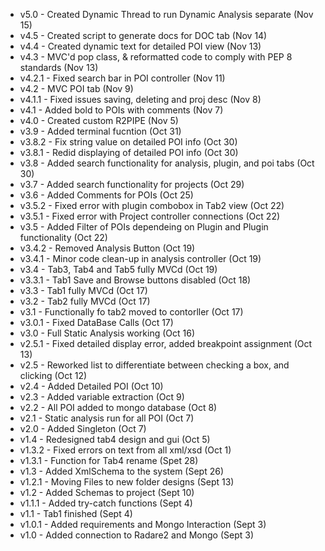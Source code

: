  - v5.0 - Created Dynamic Thread to run Dynamic Analysis separate (Nov 15)
 - v4.5 - Created script to generate docs for DOC tab (Nov 14)
 - v4.4 - Created dynamic text for detailed POI view (Nov 13)
 - v4.3 - MVC'd pop class, & reformatted code to comply with PEP 8 standards (Nov 13)
 - v4.2.1 - Fixed search bar in POI controller (Nov 11)
 - v4.2 - MVC POI tab (Nov 9)
 - v4.1.1 - Fixed issues saving, deleting and proj desc (Nov 8)
 - v4.1 - Added bold to POIs with comments (Nov 7)
 - v4.0 - Created custom R2PIPE (Nov 5)
 - v3.9 - Added terminal fucntion (Oct 31)
 - v3.8.2  - Fix string value on detailed POI info (Oct 30)
 - v3.8.1 - Redid displaying of detailed POI info (Oct 30)
 - v3.8 - Added search functionality for analysis, plugin, and poi tabs (Oct 30)
 - v3.7 - Added search functionality for projects (Oct 29)
 - v3.6 - Added Comments for POIs (Oct 25)
 - v3.5.2 - Fixed error with plugin combobox in Tab2 view (Oct 22)
 - v3.5.1 - Fixed error with Project controller connections (Oct 22)
 - v3.5 - Added Filter of POIs dependeing on Plugin and Plugin functionality (Oct 22)
 - v3.4.2 - Removed Analysis Button (Oct 19)
 - v3.4.1 - Minor code clean-up in analysis controller (Oct 19)
 - v3.4 - Tab3, Tab4 and Tab5 fully MVCd (Oct 19)
 - v3.3.1 - Tab1 Save and Browse buttons disabled (Oct 18)
 - v3.3 - Tab1 fully MVCd (Oct 17)
 - v3.2 - Tab2 fully MVCd (Oct 17)
 - v3.1 - Functionally fo tab2 moved to contorller (Oct 17)
 - v3.0.1 - Fixed DataBase Calls (Oct 17)
 - v3.0 - Full Static Analysis working (Oct 16)
 - v2.5.1 - Fixed detailed display error, added breakpoint assignment (Oct 13)
 - v2.5 - Reworked list to differentiate between checking a box, and clicking (Oct 12)
 - v2.4 - Added Detailed POI (Oct 10)
 - v2.3 - Added variable extraction (Oct 9)
 - v2.2 - All POI added to mongo database (Oct 8)
 - v2.1 - Static analysis run for all POI (Oct 7)
 - v2.0 - Added Singleton (Oct 7)
 - v1.4 - Redesigned tab4 design and gui (Oct 5)
 - v1.3.2 - Fixed errors on text from all xml/xsd (Oct 1)
 - v1.3.1 - Function for Tab4 rename (Spet 28)
 - v1.3 - Added XmlSchema to the system (Sept 26)
 - v1.2.1 - Moving Files to new folder designs (Sept 13)
 - v1.2 - Added Schemas to project (Sept 10)
 - v1.1.1 - Added try-catch functions (Sept 4)
 - v1.1 - Tab1 finished (Sept 4)
 - v1.0.1 - Added requirements and Mongo Interaction (Sept 3)
 - v1.0 - Added connection to Radare2 and Mongo (Sept 3)
 
